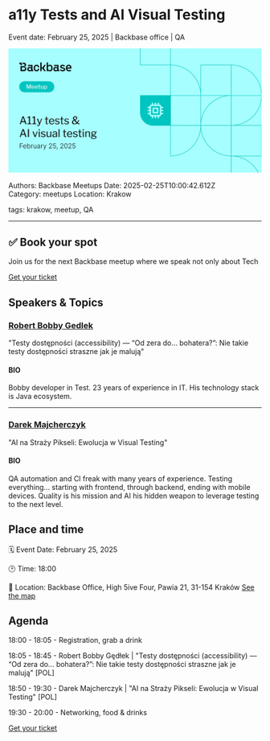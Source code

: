 # a11y Tests and AI Visual Testing

Event date: February 25, 2025 | Backbase office | QA

![](assets/placeholder.webp)

Authors: Backbase Meetups
Date: 2025-02-25T10:00:42.612Z  
Category: meetups
Location: Krakow

tags: krakow, meetup, QA
 
--- 
## ✅ Book your spot

Join us for the next Backbase meetup where we speak not only about Tech

[Get your ticket](https://www.meetup.com/backbase-meetups/)

## Speakers & Topics

### [Robert Bobby Gedlek](https://www.linkedin.com/in/robert-gedlek/)
"Testy dostępności (accessibility) — “Od zera do… bohatera?”: Nie takie testy dostępności straszne jak je malują"

#### BIO
Bobby developer in Test. 23 years of experience in IT. His technology stack is Java ecosystem.

---

### [Darek Majcherczyk]()
"AI na Straży Pikseli: Ewolucja w Visual Testing"

#### BIO
QA automation and CI freak with many years of experience. Testing everything... starting with frontend, through backend, ending with mobile devices. Quality is his mission and AI his hidden weapon to leverage testing to the next level.

## Place and time

🗓️ Event Date: February 25, 2025

🕑 Time: 18:00

📍 Location: Backbase Office, High 5ive Four, Pawia 21, 31-154 Kraków
[See the map](https://maps.app.goo.gl/UWpwQ9zNaJBxPLEV9)

## Agenda

18:00 - 18:05 - Registration, grab a drink

18:05 - 18:45 - Robert Bobby Gędłek | "Testy dostępności (accessibility) — “Od zera do… bohatera?”: Nie takie testy dostępności straszne jak je malują" [POL]

18:50 - 19:30 - Darek Majcherczyk | "AI na Straży Pikseli: Ewolucja w Visual Testing" [POL]

19:30 - 20:00 - Networking, food & drinks

[Get your ticket](https://www.meetup.com/backbase-meetups/)

